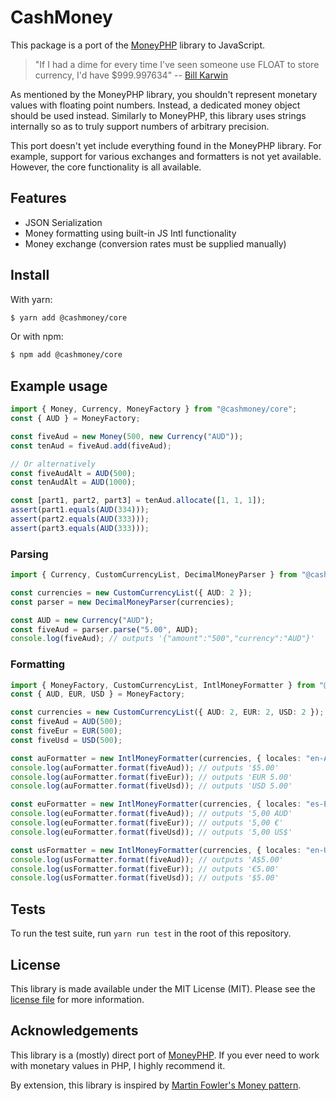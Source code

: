 # CashMoney

This package is a port of the [MoneyPHP](https://github.com/moneyphp/money) library
to JavaScript.

> "If I had a dime for every time I've seen someone use FLOAT to store currency, I'd have $999.997634" -- [Bill Karwin](https://twitter.com/billkarwin/status/347561901460447232)

As mentioned by the MoneyPHP library, you shouldn't represent monetary values with
floating point numbers. Instead, a dedicated money object should be used instead.
Similarly to MoneyPHP, this library uses strings internally so as to truly support
numbers of arbitrary precision.

This port doesn't yet include everything found in the MoneyPHP library. For example,
support for various exchanges and formatters is not yet available. However, the core
functionality is all available.

## Features

- JSON Serialization
- Money formatting using built-in JS Intl functionality
- Money exchange (conversion rates must be supplied manually)

## Install

With yarn:

```bash
$ yarn add @cashmoney/core
```

Or with npm:

```bash
$ npm add @cashmoney/core
```

## Example usage

```typescript
import { Money, Currency, MoneyFactory } from "@cashmoney/core";
const { AUD } = MoneyFactory;

const fiveAud = new Money(500, new Currency("AUD"));
const tenAud = fiveAud.add(fiveAud);

// Or alternatively
const fiveAudAlt = AUD(500);
const tenAudAlt = AUD(1000);

const [part1, part2, part3] = tenAud.allocate([1, 1, 1]);
assert(part1.equals(AUD(334)));
assert(part2.equals(AUD(333)));
assert(part3.equals(AUD(333)));
```

### Parsing

```typescript
import { Currency, CustomCurrencyList, DecimalMoneyParser } from "@cashmoney/core";

const currencies = new CustomCurrencyList({ AUD: 2 });
const parser = new DecimalMoneyParser(currencies);

const AUD = new Currency("AUD");
const fiveAud = parser.parse("5.00", AUD);
console.log(fiveAud); // outputs '{"amount":"500","currency":"AUD"}'
```

### Formatting

```typescript
import { MoneyFactory, CustomCurrencyList, IntlMoneyFormatter } from "@cashmoney/core";
const { AUD, EUR, USD } = MoneyFactory;

const currencies = new CustomCurrencyList({ AUD: 2, EUR: 2, USD: 2 });
const fiveAud = AUD(500);
const fiveEur = EUR(500);
const fiveUsd = USD(500);

const auFormatter = new IntlMoneyFormatter(currencies, { locales: "en-AU", style: "currency" });
console.log(auFormatter.format(fiveAud)); // outputs '$5.00'
console.log(auFormatter.format(fiveEur)); // outputs 'EUR 5.00'
console.log(auFormatter.format(fiveUsd)); // outputs 'USD 5.00'

const euFormatter = new IntlMoneyFormatter(currencies, { locales: "es-ES", style: "currency" });
console.log(euFormatter.format(fiveAud)); // outputs '5,00 AUD'
console.log(euFormatter.format(fiveEur)); // outputs '5,00 €'
console.log(euFormatter.format(fiveUsd)); // outputs '5,00 US$'

const usFormatter = new IntlMoneyFormatter(currencies, { locales: "en-US", style: "currency" });
console.log(usFormatter.format(fiveAud)); // outputs 'A$5.00'
console.log(usFormatter.format(fiveEur)); // outputs '€5.00'
console.log(usFormatter.format(fiveUsd)); // outputs '$5.00'
```

## Tests

To run the test suite, run ``yarn run test`` in the root of this repository.

## License

This library is made available under the MIT License (MIT). Please see the [license file](LICENSE)
for more information.

## Acknowledgements

This library is a (mostly) direct port of [MoneyPHP](https://github.com/moneyphp/money). If you
ever need to work with monetary values in PHP, I highly recommend it.

By extension, this library is inspired by [Martin Fowler's Money pattern](https://martinfowler.com/eaaCatalog/money.html).

